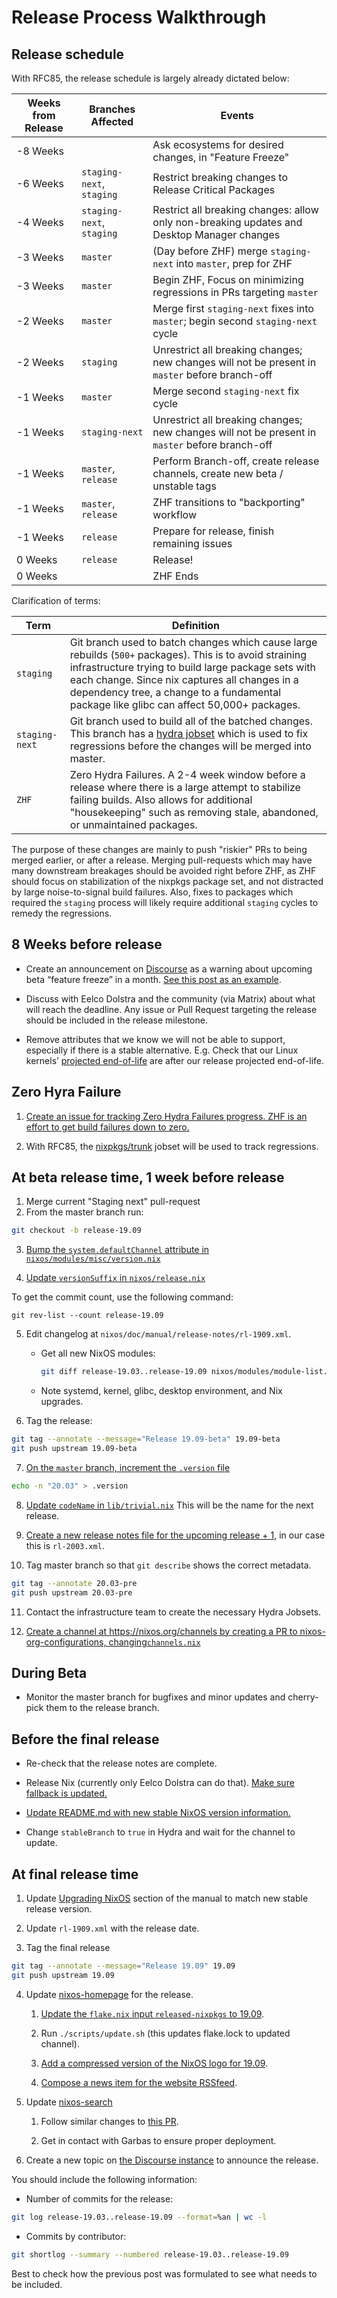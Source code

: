 # Release Process Walkthrough

## Release schedule

With RFC85, the release schedule is largely already dictated below:

| Weeks from Release | Branches Affected | Events |
| --- | --- | --- |
| -8 Weeks | | Ask ecosystems for desired changes, in "Feature Freeze" |
| -6 Weeks | `staging-next`, `staging` | Restrict breaking changes to Release Critical Packages |
| -4 Weeks | `staging-next`, `staging` | Restrict all breaking changes: allow only non-breaking updates and Desktop Manager changes |
| -3 Weeks | `master` | (Day before ZHF) merge `staging-next` into `master`, prep for ZHF |
| -3 Weeks | `master` | Begin ZHF, Focus on minimizing regressions in PRs targeting `master` |
| -2 Weeks | `master` | Merge first `staging-next` fixes into `master`; begin second `staging-next` cycle |
| -2 Weeks | `staging` | Unrestrict all breaking changes; new changes will not be present in `master` before branch-off |
| -1 Weeks | `master` | Merge second `staging-next` fix cycle |
| -1 Weeks | `staging-next` | Unrestrict all breaking changes; new changes will not be present in `master` before branch-off |
| -1 Weeks | `master`, `release` | Perform Branch-off, create release channels, create new beta / unstable tags |
| -1 Weeks | `master`, `release` | ZHF transitions to "backporting" workflow |
| -1 Weeks | `release` | Prepare for release, finish remaining issues |
| 0 Weeks | `release` | Release! |
| 0 Weeks | | ZHF Ends |

Clarification of terms:

| Term | Definition |
| --- | --- |
| `staging` | Git branch used to batch changes which cause large rebuilds (`500+` packages). This is to avoid straining infrastructure trying to build large package sets with each change. Since nix captures all changes in a dependency tree, a change to a fundamental package like glibc can affect 50,000+ packages. |
| `staging-next` | Git branch used to build all of the batched changes. This branch has a [hydra jobset](https://hydra.nixos.org/jobset/nixpkgs/staging-next) which is used to fix regressions before the changes will be merged into master. |
| `ZHF` | Zero Hydra Failures. A 2-4 week window before a release where there is a large attempt to stabilize failing builds. Also allows for additional "housekeeping" such as removing stale, abandoned, or unmaintained packages. |


The purpose of these changes are mainly to push "riskier" PRs to being merged earlier,
or after a release. Merging pull-requests which may have many downstream breakages should
be avoided right before ZHF, as ZHF should focus on stabilization of the nixpkgs package
set, and not distracted by large noise-to-signal build failures. Also, fixes to packages
which required the `staging` process will likely require additional `staging` cycles to
remedy the regressions.

## 8 Weeks before release

- Create an announcement on [Discourse](https://discourse.nixos.org)
  as a warning about upcoming beta “feature freeze” in a month. [See
  this post as an
  example](https://discourse.nixos.org/t/nixos-19-09-feature-freeze/3707).

- Discuss with Eelco Dolstra and the community (via Matrix) about
  what will reach the deadline. Any issue or Pull Request targeting
  the release should be included in the release milestone.

- Remove attributes that we know we will not be able to support,
  especially if there is a stable alternative. E.g. Check that our
  Linux kernels’ [projected
  end-of-life](https://www.kernel.org/category/releases.html) are
  after our release projected end-of-life.

## Zero Hyra Failure

1.  [Create an issue for tracking Zero Hydra Failures progress.
    ZHF is an effort to get build failures down to zero.](https://github.com/NixOS/nixpkgs/issues/13559)

2.  With RFC85, the [nixpkgs/trunk](https://hydra.nixos.org/jobset/nixpkgs/trunk) jobset will be used to track regressions.

## At beta release time, 1 week before release

1.  Merge current "Staging next" pull-request
2.  From the master branch run:

```sh
git checkout -b release-19.09
```

3.  [Bump the `system.defaultChannel` attribute in
    `nixos/modules/misc/version.nix`](https://github.com/NixOS/nixpkgs/commit/10e61bf5be57736035ec7a804cb0bf3d083bf2cf#diff-9c798092bac0caeb5c52d509be0ca263R69)

4.  [Update `versionSuffix` in
    `nixos/release.nix`](https://github.com/NixOS/nixpkgs/commit/10e61bf5be57736035ec7a804cb0bf3d083bf2cf#diff-831e8d9748240fb23e6734fdc2a6d16eR15)

To get the commit count, use the following command:

    git rev-list --count release-19.09

5.  Edit changelog at `nixos/doc/manual/release-notes/rl-1909.xml`.

    - Get all new NixOS modules:

      ```sh
      git diff release-19.03..release-19.09 nixos/modules/module-list.nix | grep ^+
      ```

    - Note systemd, kernel, glibc, desktop environment, and Nix
      upgrades.

6.  Tag the release:

```sh
git tag --annotate --message="Release 19.09-beta" 19.09-beta
git push upstream 19.09-beta
```

7.  [On the `master` branch, increment the `.version`
    file](https://github.com/NixOS/nixpkgs/commit/01268fda85b7eee4e462c873d8654f975067731f#diff-2bc0e46110b507d6d5a344264ef15adaR1)

```sh
echo -n "20.03" > .version
```

8.  [Update `codeName` in
    `lib/trivial.nix`](https://github.com/NixOS/nixpkgs/commit/01268fda85b7eee4e462c873d8654f975067731f#diff-03f3d41b68f62079c55001f1a1c55c1dR137)
    This will be the name for the next release.
    
9.  [Create a new release notes file for the upcoming release +
     1](https://github.com/NixOS/nixpkgs/commit/01268fda85b7eee4e462c873d8654f975067731f#diff-e7ee5ff686cdcc513ca089d6e5682587R11),
    in our case this is `rl-2003.xml`.

10.  Tag master branch so that `git describe` shows the correct metadata.
```sh
git tag --annotate 20.03-pre
git push upstream 20.03-pre
```

11.  Contact the infrastructure team to create the necessary Hydra
    Jobsets.

12.  [Create a channel at https://nixos.org/channels by creating a PR to
    nixos-org-configurations, changing`channels.nix`](https://github.com/NixOS/nixos-org-configurations/blob/master/channels.nix)

## During Beta

- Monitor the master branch for bugfixes and minor updates and
  cherry-pick them to the release branch.

## Before the final release

- Re-check that the release notes are complete.

- Release Nix (currently only Eelco Dolstra can do that). [Make sure fallback is updated.](https://github.com/NixOS/nixpkgs/blob/master/nixos/modules/installer/tools/nix-fallback-paths.nix)

- [Update README.md with new stable NixOS version information.](https://github.com/NixOS/nixpkgs/commit/40fd9ae3ac8048758abdcfc7d28a78b5f22fe97e)

- Change `stableBranch` to `true` in Hydra and wait for the channel to
  update.

## At final release time

1.  Update [Upgrading NixOS](https://nixos.org/manual/nixos/stable/index.html#sec-upgrading) section of the manual to match new
    stable release version.

2.  Update `rl-1909.xml` with the release date.

3.  Tag the final release

```sh
git tag --annotate --message="Release 19.09" 19.09
git push upstream 19.09
```

4.  Update [nixos-homepage](https://github.com/NixOS/nixos-homepage) for
    the release.

    1.  [Update the `flake.nix` input `released-nixpkgs` to 19.09](https://github.com/NixOS/nixos-homepage/blob/47ac3571c4d71e841fd4e6c6e1872e762b9c4942/flake.nix#L10).

    2.  Run `./scripts/update.sh` (this updates flake.lock to updated channel).

    3.  [Add a compressed version of the NixOS logo for 19.09](https://github.com/NixOS/nixos-homepage/blob/a5626c71c03a2dd69086564e56f1a230a2bb177a/logo/nixos-logo-19.09-loris-lores.png).

    4.  [Compose a news item for the website RSSfeed](https://github.com/NixOS/nixos-homepage/commit/a5626c71c03a2dd69086564e56f1a230a2bb177a#diff-9cdc6434d3e4fd93a6e5bb0a531a7c71R5).

5.  Update [nixos-search](https://github.com/NixOS/nixos-search/)

    1.  Follow similar changes to [this PR](https://github.com/NixOS/nixos-search/pull/311/files).

    2.  Get in contact with Garbas to ensure proper deployment.

6.  Create a new topic on [the Discourse instance](https://discourse.nixos.org/) to announce the release.

You should include the following information:

- Number of commits for the release:

```sh
git log release-19.03..release-19.09 --format=%an | wc -l
```

- Commits by contributor:

```sh
git shortlog --summary --numbered release-19.03..release-19.09
```

Best to check how the previous post was formulated to see what needs to
be included.
